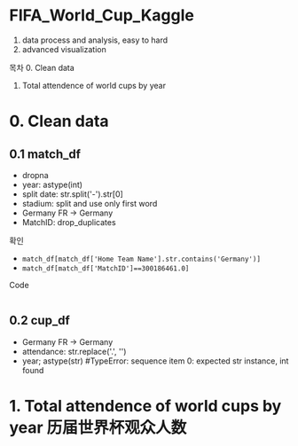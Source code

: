 # FIFA_World_Cup_Kaggle

1. data process and analysis, easy to hard
2. advanced visualization

목차
0. Clean data
1. Total attendence of world cups by year


# 0. Clean data
## 0.1 match_df
- dropna
- year: astype(int)
- split date: str.split('-').str[0] 
- stadium: split and use only first word
- Germany FR -> Germany
- MatchID: drop_duplicates

확인
- ```match_df[match_df['Home Team Name'].str.contains('Germany')]```
- ```match_df[match_df['MatchID']==300186461.0]```

Code
```python

```
## 0.2 cup_df
- Germany FR -> Germany
- attendance: str.replace('.', '')
- year; astype(str) #TypeError: sequence item 0: expected str instance, int found





# 1. Total attendence of world cups by year 历届世界杯观众人数


